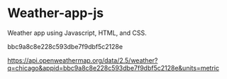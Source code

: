 # Weather-app-js
Weather app using Javascript, HTML, and CSS.


bbc9a8c8e228c593dbe7f9dbf5c2128e

https://api.openweathermap.org/data/2.5/weather?q=chicago&appid=bbc9a8c8e228c593dbe7f9dbf5c2128e&units=metric
